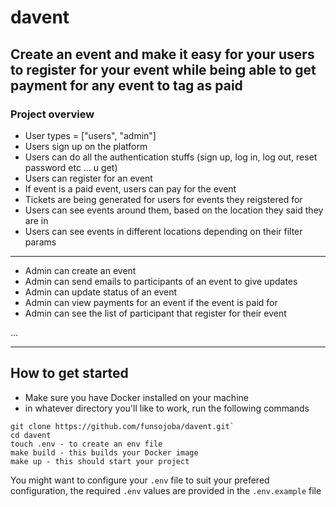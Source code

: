 # davent

## Create an event and make it easy for your users to register for your event while being able to get payment for any event to tag as paid

### Project overview
* User types = ["users", "admin"]
* Users sign up on the platform
* Users can do all the authentication stuffs (sign up, log in, log out, reset password etc ...  u get)
* Users can register for an event
* If event is a paid event, users can pay for the event
* Tickets are being generated for users for events they reigstered for
* Users can see events around them, based on the location they said they are in
* Users can see events in different locations depending on their filter params
___
* Admin can create an event
* Admin can send emails to participants of an event to give updates
* Admin can update status of an event
* Admin can view payments for an event if the event is paid for
* Admin can see the list of participant that register for their event

...
___
## How to get started

- Make sure you have Docker installed on your machine
- in whatever directory you'll like to work, run the following commands
```
git clone https://github.com/funsojoba/davent.git`
cd davent
touch .env - to create an env file
make build - this builds your Docker image
make up - this should start your project
```
You might want to configure your `.env` file to suit your prefered configuration, the required `.env` values are provided in the `.env.example` file
